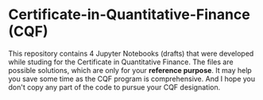 # Certificate-in-Quantitative-Finance (CQF)
This repository contains 4 Jupyter Notebooks (drafts) that were developed while studing for the Certificate in Quantitative Finance.
The files are possible solutions, which are only for your **reference purpose**. It may help you save some time as the CQF program is comprehensive.
And I hope you don't copy any part of the code to pursue your CQF designation.


